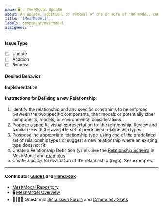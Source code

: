 ```yaml
---
name: 🖥 💡 MeshModal Update
about: An update, addition, or removal of one or more of the model, component, relationship, policy within MeshModel
title: '[MeshModel]'
labels: component/meshmodel
assignees: ''
---
```


#### Issue Type
- [ ] Update
- [ ] Addition
- [ ] Removal

#### Desired Behavior
<!-- A brief description of the enhancement. -->

#### Implementation
<!-- Specifics on the approach to fulfilling the feature request. -->

#### Instructions for Defining a new Relationship
1. Identify the relationship and any specific constraints to be enforced between the two specific components, their models or potentially other components, models, or environmental considerations.
2. Propose a specific visual representation for the relationship. Review and familiarize with the available set of predefined relationship types.
3. Prospose the appropriate relationship type, using one of the predefined set of relationship types or suggest a new relationship where an existing type does not fit.
4. Create a Relationship Definition (yaml). See the [Relationship Schema](https://github.com/meshery/meshery/tree/master/server/meshmodel/schemas) in MeshModel and [examples]([url](https://github.com/meshery/meshery/tree/master/server/meshmodel/relationships)).
5. Create a policy for evaluation of the relationship (rego). See examples.

---

#### Contributor [Guides](https://docs.meshery.io/project/contributing) and [Handbook](https://layer5.io/community/handbook)

- [MeshModel Repository](https://github.com/meshery/meshery/tree/master/server/meshmodel)
- 🖥 [MeshModel Overview](#)
- 🙋🏾🙋🏼 Questions: [Discussion Forum](https://discuss.layer5.io) and [Community Slack](http://slack.layer5.io)
